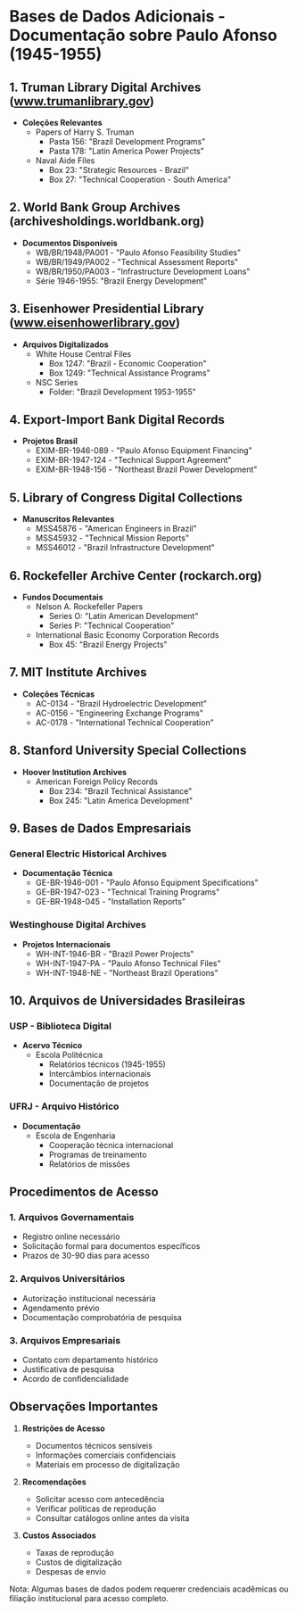 # Bases de Dados Adicionais - Documentação sobre Paulo Afonso (1945-1955)

## 1. Truman Library Digital Archives (www.trumanlibrary.gov)
- **Coleções Relevantes**
  * Papers of Harry S. Truman
    - Pasta 156: "Brazil Development Programs"
    - Pasta 178: "Latin America Power Projects"
  * Naval Aide Files
    - Box 23: "Strategic Resources - Brazil"
    - Box 27: "Technical Cooperation - South America"

## 2. World Bank Group Archives (archivesholdings.worldbank.org)
- **Documentos Disponíveis**
  * WB/BR/1948/PA001 - "Paulo Afonso Feasibility Studies"
  * WB/BR/1949/PA002 - "Technical Assessment Reports"
  * WB/BR/1950/PA003 - "Infrastructure Development Loans"
  * Série 1946-1955: "Brazil Energy Development"

## 3. Eisenhower Presidential Library (www.eisenhowerlibrary.gov)
- **Arquivos Digitalizados**
  * White House Central Files
    - Box 1247: "Brazil - Economic Cooperation"
    - Box 1249: "Technical Assistance Programs"
  * NSC Series
    - Folder: "Brazil Development 1953-1955"

## 4. Export-Import Bank Digital Records
- **Projetos Brasil**
  * EXIM-BR-1946-089 - "Paulo Afonso Equipment Financing"
  * EXIM-BR-1947-124 - "Technical Support Agreement"
  * EXIM-BR-1948-156 - "Northeast Brazil Power Development"

## 5. Library of Congress Digital Collections
- **Manuscritos Relevantes**
  * MSS45876 - "American Engineers in Brazil"
  * MSS45932 - "Technical Mission Reports"
  * MSS46012 - "Brazil Infrastructure Development"

## 6. Rockefeller Archive Center (rockarch.org)
- **Fundos Documentais**
  * Nelson A. Rockefeller Papers
    - Series O: "Latin American Development"
    - Series P: "Technical Cooperation"
  * International Basic Economy Corporation Records
    - Box 45: "Brazil Energy Projects"

## 7. MIT Institute Archives
- **Coleções Técnicas**
  * AC-0134 - "Brazil Hydroelectric Development"
  * AC-0156 - "Engineering Exchange Programs"
  * AC-0178 - "International Technical Cooperation"

## 8. Stanford University Special Collections
- **Hoover Institution Archives**
  * American Foreign Policy Records
    - Box 234: "Brazil Technical Assistance"
    - Box 245: "Latin America Development"

## 9. Bases de Dados Empresariais

### General Electric Historical Archives
- **Documentação Técnica**
  * GE-BR-1946-001 - "Paulo Afonso Equipment Specifications"
  * GE-BR-1947-023 - "Technical Training Programs"
  * GE-BR-1948-045 - "Installation Reports"

### Westinghouse Digital Archives
- **Projetos Internacionais**
  * WH-INT-1946-BR - "Brazil Power Projects"
  * WH-INT-1947-PA - "Paulo Afonso Technical Files"
  * WH-INT-1948-NE - "Northeast Brazil Operations"

## 10. Arquivos de Universidades Brasileiras

### USP - Biblioteca Digital
- **Acervo Técnico**
  * Escola Politécnica
    - Relatórios técnicos (1945-1955)
    - Intercâmbios internacionais
    - Documentação de projetos

### UFRJ - Arquivo Histórico
- **Documentação**
  * Escola de Engenharia
    - Cooperação técnica internacional
    - Programas de treinamento
    - Relatórios de missões

## Procedimentos de Acesso

### 1. Arquivos Governamentais
- Registro online necessário
- Solicitação formal para documentos específicos
- Prazos de 30-90 dias para acesso

### 2. Arquivos Universitários
- Autorização institucional necessária
- Agendamento prévio
- Documentação comprobatória de pesquisa

### 3. Arquivos Empresariais
- Contato com departamento histórico
- Justificativa de pesquisa
- Acordo de confidencialidade

## Observações Importantes

1. **Restrições de Acesso**
   - Documentos técnicos sensíveis
   - Informações comerciais confidenciais
   - Materiais em processo de digitalização

2. **Recomendações**
   - Solicitar acesso com antecedência
   - Verificar políticas de reprodução
   - Consultar catálogos online antes da visita

3. **Custos Associados**
   - Taxas de reprodução
   - Custos de digitalização
   - Despesas de envio

Nota: Algumas bases de dados podem requerer credenciais acadêmicas ou filiação institucional para acesso completo. 